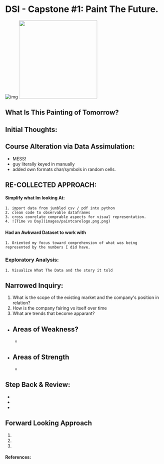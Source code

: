 # DSI - Capstone #1: Paint The Future.

![img]('paintcarelogo.png')
<img src="data/paintcarelogo.png" width="250"> 

## What Is This Painting of Tomorrow?



## Initial Thoughts:



## Course Alteration via Data Assimulation:
  * MESS!
  * guy literally keyed in manually
  * added own formats char/symbols in random cells.

## RE-COLLECTED APPROACH:
  #### Simplify what Im looking At:
    1. import data from jumbled csv / pdf into python
    2. clean code to observable dataframes
    3. cross coorelate comprable aspects for visual representation.
    4. ![Time vs Day](images/paintcarelogo.png.png) 

  #### Had an Awkward Dataset to work with
    1. Oriented my focus toward comprehension of what was being represented by the numbers I did have.  

  ### Exploratory Analysis:
    1. Visualize What The Data and the story it told
  
## Narrowed Inquiry:
  1. What is the scope of the existing market and the company's position in relation?
  2. How is the company fairing vs itself over time
  3. What are trends that become apparant?
  
  * Areas of Weakness?
    - 
    - 
  
  * Areas of Strength
    - 
    - 
    
## Step Back & Review:
  * 
  * 
  * 
  
## Forward Looking Approach
  1. 
  2.
  3. 
  
#### References:

